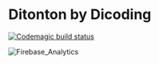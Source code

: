 # Ditonton by Dicoding

[![Codemagic build status](https://api.codemagic.io/apps/627e2eb12d98fddb7407398c/627e2eb12d98fddb7407398b/status_badge.svg)](https://codemagic.io/apps/627e2eb12d98fddb7407398c/627e2eb12d98fddb7407398b/latest_build)

![Firebase_Analytics](https://github.com/AdiMunawar31/AdiMunawar31/blob/main/assets/firebase_analytics.jpg)
